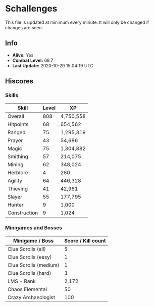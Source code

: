 # Schallenges

This file is updated at minimum every minute. It will only be changed if changes are seen.

## Info

 - **Alive:** Yes
 - **Combat Level:** 68.7
 - **Last Update:** 2020-10-29 15:04:19 UTC

## Hiscores

### Skills

| Skill | Level | XP |
|--|--|--|
| Overall | 808 | 4,750,558 |
| Hitpoints | 68 | 654,562 |
| Ranged | 75 | 1,295,319 |
| Prayer | 43 | 54,686 |
| Magic | 75 | 1,304,882 |
| Smithing | 57 | 214,075 |
| Mining | 62 | 348,024 |
| Herblore | 4 | 280 |
| Agility | 64 | 446,328 |
| Thieving | 41 | 42,961 |
| Slayer | 55 | 177,795 |
| Hunter | 9 | 1,000 |
| Construction | 9 | 1,024 |

### Minigames and Bosses

| Minigame / Boss | Score / Kill count |
|--|--|
| Clue Scrolls (all) | 5 |
| Clue Scrolls (easy) | 1 |
| Clue Scrolls (medium) | 1 |
| Clue Scrolls (hard) | 3 |
| LMS - Rank | 2,172 |
| Chaos Elemental | 50 |
| Crazy Archaeologist | 100 |
